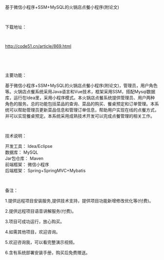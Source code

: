 <p>基于微信小程序+SSM+MySQL的火锅店点餐小程序(附论文)</p>

<p>&nbsp;</p>

<p>下载地址：</p>

<p>&nbsp;</p>

<p><a href="http://code51.cn/article/869.html">http://code51.cn/article/869.html</a></p>

<p>&nbsp;</p>

<p>&nbsp;</p>

<p>主要功能：</p>

<p><p>基于微信小程序+SSM+MySQL的火锅店点餐小程序(附论文)，管理员，用户角色等。火锅店点餐系统采用Java语言和Vue技术，框架采用SSM，搭配Mysql数据库，运行在Idea里，采用小程序模式。本火锅店点餐系统提供管理员、用户两种角色的服务。总的功能包括菜品的查询、菜品的购买、餐桌预定和订单管理。本系统可以帮助管理员更新菜品信息和管理订单信息，帮助用户实现在线的点餐方式，并可以实现餐桌预定。本系统采用成熟技术开发可以完成点餐管理的相关工作。</p>
</p>

<p>&nbsp;</p>

<p>技术说明：</p>

<p><p>开发工具： Idea/Eclipse<br />
数据库： MySQL<br />
Jar包仓库： Maven<br />
前端框架： 微信小程序<br />
后端框架： Spring+SpringMVC+Mybatis</p>
</p>

<p>&nbsp;</p>

<p>备注：</p>

<p>1.提供远程项目安装服务,提供技术支持，提供项目功能新增修改优化等(付费)。</p>

<p>2.提供远程项目语音讲解服务(付费)。</p>

<p>3.项目可成功运行，放心购买。</p>

<p>4.如需其他项目，欢迎咨询。</p>

<p>5.欢迎咨询我，可以看完整演示视频。</p>

<p>6.含有系统部署安装手册，购买后免费赠送。</p>
